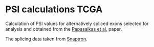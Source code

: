 # PSI calculations TCGA

Calculation of PSI values for alternatively spliced exons selected for analysis and obtained from the [Papasaikas et al.](https://doi.org/10.1016/j.molcel.2014.10.030) paper.


The splicing data taken from [Snaptron](http://snaptron.cs.jhu.edu/data/). 


